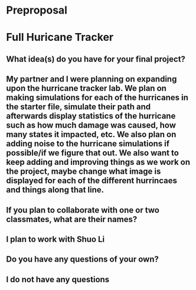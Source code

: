 # Preproposal

# Full Huricane Tracker

## What idea(s) do you have for your final project?

## My partner and I were planning on expanding upon the hurricane tracker lab. We plan on making simulations for each of the hurricanes in the starter file, simulate their path and afterwards display statistics of the hurricane such as how much damage was caused, how many states it impacted, etc. We also plan on adding noise to the hurricane simulations if possible/if we figure that out. We also want to keep adding and improving things as we work on the project, maybe change what image is displayed for each of the different hurrincaes and things along that line.


## If you plan to collaborate with one or two classmates, what are their names?

## I plan to work with Shuo Li


## Do you have any questions of your own?

## I do not have any questions
